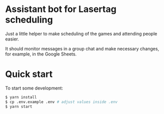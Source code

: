 # Assistant bot for Lasertag scheduling

Just a little helper to make scheduling of the games and attending people easier.

It should monitor messages in a group chat and make necessary changes, for example, in the Google Sheets.

# Quick start

To start some development:

```bash
$ yarn install
$ cp .env.example .env # adjust values inside .env
$ yarn start
```